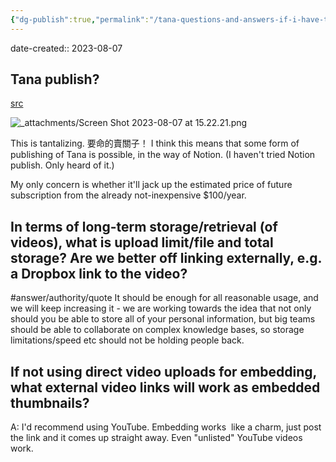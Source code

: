 ```yaml
---
{"dg-publish":true,"permalink":"/tana-questions-and-answers-if-i-have-them/","noteIcon":"2","created":"","updated":""}
---
```


date-created:: 2023-08-07

## Tana publish?

[src](https://tana.pub)

![_attachments/Screen Shot 2023-08-07 at 15.22.21.png](/img/user/_attachments/Screen%20Shot%202023-08-07%20at%2015.22.21.png)

This is tantalizing. 要命的賣關子！ I think this means that some form of publishing of Tana is possible, in the way of Notion. (I haven't tried Notion publish. Only heard of it.)

My only concern is whether it'll jack up the estimated price of future subscription from the already not-inexpensive $100/year. 
## In terms of long-term storage/retrieval (of videos), what is upload limit/file and total storage? Are we better off linking externally, e.g. a Dropbox link to the video?

#answer/authority/quote
It should be enough for all reasonable usage, and we will keep increasing it - we are working towards the idea that not only should you be able to store all of your personal information, but big teams should be able to collaborate on complex knowledge bases, so storage limitations/speed etc should not be holding people back.

## If not using direct video uploads for embedding, what external video links will work as embedded thumbnails?

A: I'd recommend using YouTube. Embedding works  like a charm, just post the link and it comes up straight away. Even "unlisted" YouTube videos work.
